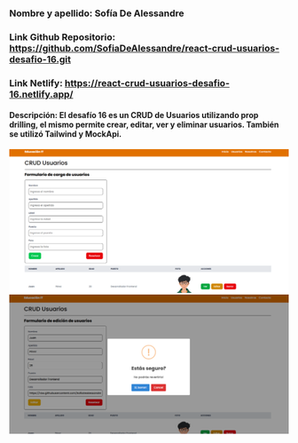 ### Nombre y apellido: Sofía De Alessandre
### Link Github Repositorio: https://github.com/SofiaDeAlessandre/react-crud-usuarios-desafio-16.git
### Link Netlify: https://react-crud-usuarios-desafio-16.netlify.app/

#### Descripción: El desafío 16 es un CRUD de Usuarios utilizando prop drilling, el mismo permite crear, editar, ver y eliminar usuarios. También se utilizó Tailwind y MockApi. 

![](/src/assets/readme-1.png)
![](/src/assets/readme-2.png)

